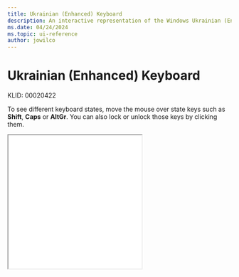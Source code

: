 ```yaml
---
title: Ukrainian (Enhanced) Keyboard
description: An interactive representation of the Windows Ukrainian (Enhanced) keyboard. To see different keyboard states, click or move the mouse over the state keys.
ms.date: 04/24/2024
ms.topic: ui-reference
author: jowilco
---
```


# Ukrainian (Enhanced) Keyboard

KLID: 00020422

To see different keyboard states, move the mouse over state keys such as **Shift**, **Caps** or **AltGr**. You can also lock or unlock those keys by clicking them.

<iframe src="kbdur1.html" height="300"></iframe>
